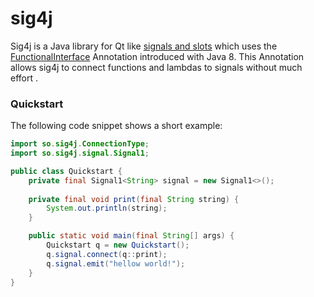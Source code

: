 # sig4j
Sig4j is a Java library for Qt like 
[signals and slots](http://doc.qt.io/qt-4.8/signalsandslots.html) which uses the
[FunctionalInterface](https://docs.oracle.com/javase/8/docs/api/java/lang/FunctionalInterface.html)
Annotation introduced with Java 8. This Annotation allows sig4j to connect
functions and lambdas to signals without much effort .

### Quickstart
The following code snippet shows a short example:
```java
import so.sig4j.ConnectionType;
import so.sig4j.signal.Signal1;

public class Quickstart {
    private final Signal1<String> signal = new Signal1<>();
    
    private final void print(final String string) {
        System.out.println(string);
    }

    public static void main(final String[] args) {
        Quickstart q = new Quickstart();
        q.signal.connect(q::print);
        q.signal.emit("hellow world!");
    }
}
```
